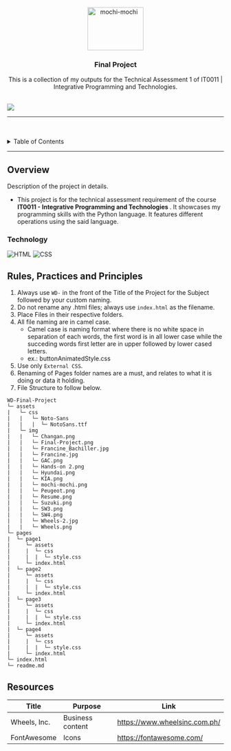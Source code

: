<a name="readme-top">

<br/>

<br />
<div align="center">
  <a href="https://github.com/your-github-username/">
  <!-- TODO: If you want to add logo or banner you can add it here -->
    <img src="./assets/img/mochi-mochi.png" alt="mochi-mochi" width="130" height="100">
  </a>
<!-- TODO: Change Title to the name of the title of your Project -->
  <h3 align="center">Final Project</h3>
</div>
<!-- TODO: Make a short description -->
<div align="center">
  This is a collection of my outputs for the Technical Assessment 1 of IT0011 | Integrative Programming and Technologies.
</div>

<br />

<!-- TODO: Change the your-github-username into your github username  -->
<!-- TODO: Change the WD-Template-Project into the same name of your folder -->
![](https://visit-counter.vercel.app/counter.png?page=francinejace/TA1)

---

<br />
<br />

<!-- TODO: If you want to add more layers for your readme -->
<details>
  <summary>Table of Contents</summary>
  <ol>
    <li>
      <a href="#overview">Overview</a>
      <ol>
        <li>
          <a href="#key-components">Key Components</a>
        </li>
        <li>
          <a href="#technology">Technology</a>
        </li>
      </ol>
    </li>
    <li>
      <a href="#rule,-practices-and-principles">Rules, Practices and Principles</a>
    </li>
    <li>
      <a href="#resources">Resources</a>
    </li>
  </ol>
</details>

---

## Overview

<!-- TODO: To be changed -->
<!-- The following are just sample -->
Description of the project in details.

- This project is for the technical assessment requirement of the course <strong> IT0011 - Integrative Programming and Technologies </strong>. It showcases my programming skills with the Python language. It features different operations using the said language.

### Technology
<!-- TODO: List of Technology Used -->
![HTML](https://img.shields.io/badge/HTML-E34F26?style=for-the-badge&logo=html5&logoColor=white)
![CSS](https://img.shields.io/badge/CSS-1572B6?style=for-the-badge&logo=css3&logoColor=white)

## Rules, Practices and Principles
1. Always use `WD-` in the front of the Title of the Project for the Subject followed by your custom naming.
2. Do not rename any .html files; always use `index.html` as the filename.
3. Place Files in their respective folders.
4. All file naming are in camel case.
   - Camel case is naming format where there is no white space in separation of each words, the first word is in all lower case while the succeding words first letter are in upper followed by lower cased letters.
   - ex.: buttonAnimatedStyle.css
5. Use only `External CSS`.
6. Renaming of Pages folder names are a must, and relates to what it is doing or data it holding.
7. File Structure to follow below.

```
WD-Final-Project
└─ assets
|   └─ css
|   |   └─ Noto-Sans
|   |   |  └─ NotoSans.ttf
|   └─ img
|   |   └─ Changan.png
|   |   └─ Final-Project.png
|   |   └─ Francine_Bachiller.jpg
|   |   └─ Francine.jpg
|   |   └─ GAC.png
|   |   └─ Hands-on 2.png
|   |   └─ Hyundai.png
|   |   └─ KIA.png
|   |   └─ mochi-mochi.png
|   |   └─ Peugeot.png
|   |   └─ Resume.png
|   |   └─ Suzuki.png
|   |   └─ SW3.png
|   |   └─ SW4.png
|   |   └─ Wheels-2.jpg
|   |   └─ Wheels.png
└─ pages
|  └─ page1
|     └─ assets
|     |  └─ css
|     |  |  └─ style.css
|     └─ index.html
|  └─ page2
|     └─ assets
|     |  └─ css
|     |  |  └─ style.css
|     └─ index.html
|  └─ page3
|     └─ assets
|     |  └─ css
|     |  |  └─ style.css
|     └─ index.html
|  └─ page4
|     └─ assets
|     |  └─ css
|     |  |  └─ style.css
|     └─ index.html
└─ index.html
└─ readme.md
```

## Resources

<!-- TODO: Add References -->
| Title | Purpose | Link |
|-|-|-|
| Wheels, Inc. | Business content | https://www.wheelsinc.com.ph/ |
| FontAwesome | Icons | https://fontawesome.com/ |
